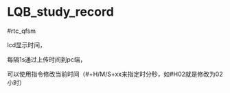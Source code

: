 # LQB_study_record
#rtc_qfsm

lcd显示时间，

每隔1s通过上传时间到pc端，

可以使用指令修改当前时间（#+H/M/S+xx来指定时分秒，如#H02就是修改为02小时）
